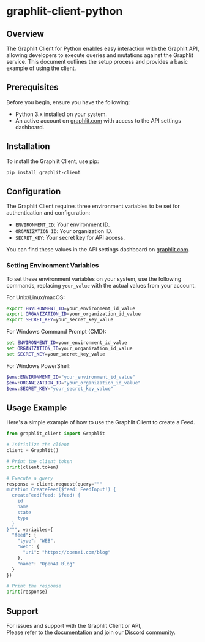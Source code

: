 # graphlit-client-python

## Overview

The Graphlit Client for Python enables easy interaction with the Graphlit API, allowing developers to execute queries and mutations against the Graphlit service. This document outlines the setup process and provides a basic example of using the client.

## Prerequisites

Before you begin, ensure you have the following:

- Python 3.x installed on your system.
- An active account on [graphlit.com](https://portal.graphlit.dev) with access to the API settings dashboard.

## Installation

To install the Graphlit Client, use pip:

```bash
pip install graphlit-client
```

## Configuration

The Graphlit Client requires three environment variables to be set for authentication and configuration:

- `ENVIRONMENT_ID`: Your environment ID.
- `ORGANIZATION_ID`: Your organization ID.
- `SECRET_KEY`: Your secret key for API access.

You can find these values in the API settings dashboard on [graphlit.com](https://portal.graphlit.dev).

### Setting Environment Variables

To set these environment variables on your system, use the following commands, replacing `your_value` with the actual values from your account.

For Unix/Linux/macOS:

```bash
export ENVIRONMENT_ID=your_environment_id_value
export ORGANIZATION_ID=your_organization_id_value
export SECRET_KEY=your_secret_key_value
```

For Windows Command Prompt (CMD):

```cmd
set ENVIRONMENT_ID=your_environment_id_value
set ORGANIZATION_ID=your_organization_id_value
set SECRET_KEY=your_secret_key_value
```

For Windows PowerShell:

```powershell
$env:ENVIRONMENT_ID="your_environment_id_value"
$env:ORGANIZATION_ID="your_organization_id_value"
$env:SECRET_KEY="your_secret_key_value"
```

## Usage Example

Here's a simple example of how to use the Graphlit Client to create a Feed.

```python
from graphlit_client import Graphlit

# Initialize the client
client = Graphlit()

# Print the client token
print(client.token)

# Execute a query
response = client.request(query="""
mutation CreateFeed($feed: FeedInput!) {
  createFeed(feed: $feed) {
    id
    name
    state
    type
  }
}""", variables={
  "feed": {
    "type": "WEB",
    "web": {
      "uri": "https://openai.com/blog"
    },
    "name": "OpenAI Blog"
  }
})

# Print the response
print(response)
```

## Support

For issues and support with the Graphlit Client or API,  
Please refer to the [documentation](https://docs.graphlit.dev/) and
join our [Discord](https://discord.gg/ygFmfjy3Qx) community.
